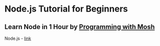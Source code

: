 # Node.js Tutorial for Beginners
## Learn Node in 1 Hour by <a href="https://www.youtube.com/watch?v=TlB_eWDSMt4">Programming with Mosh</a>


Node.js - <a href="https://nodejs.org/en/">link</a>